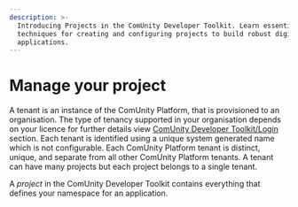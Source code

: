 ```yaml
---
description: >-
  Introducing Projects in the ComUnity Developer Toolkit. Learn essential
  techniques for creating and configuring projects to build robust digital
  applications.
---
```


# Manage your project

A tenant is an instance of the ComUnity Platform, that is provisioned to an organisation. The type of tenancy supported in your organisation depends on your licence for further details view [ComUnity Developer Toolkit/Login ](../comunity-developer-toolkit/login.md)section. Each tenant is identified using a unique system generated name which is not configurable. Each ComUnity Platform tenant is distinct, unique, and separate from all other ComUnity Platform tenants.  A tenant can have many projects but each project belongs to a single tenant.

A _project_ in the ComUnity Developer Toolkit contains everything that defines your namespace for an application.
